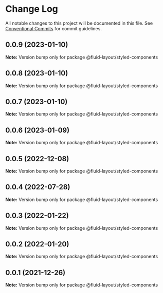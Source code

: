 # Change Log

All notable changes to this project will be documented in this file.
See [Conventional Commits](https://conventionalcommits.org) for commit guidelines.

## 0.0.9 (2023-01-10)

**Note:** Version bump only for package @fluid-layout/styled-components





## 0.0.8 (2023-01-10)

**Note:** Version bump only for package @fluid-layout/styled-components





## 0.0.7 (2023-01-10)

**Note:** Version bump only for package @fluid-layout/styled-components





## 0.0.6 (2023-01-09)

**Note:** Version bump only for package @fluid-layout/styled-components





## 0.0.5 (2022-12-08)

**Note:** Version bump only for package @fluid-layout/styled-components





## 0.0.4 (2022-07-28)

**Note:** Version bump only for package @fluid-layout/styled-components





## 0.0.3 (2022-01-22)

**Note:** Version bump only for package @fluid-layout/styled-components





## 0.0.2 (2022-01-20)

**Note:** Version bump only for package @fluid-layout/styled-components





## 0.0.1 (2021-12-26)

**Note:** Version bump only for package @fluid-layout/styled-components

